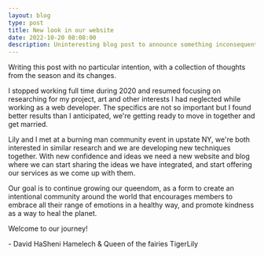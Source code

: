 ```yaml
---
layout: blog
type: post
title: New look in our website
date: 2022-10-20 08:08:00
description: Uninteresting blog post to announce something inconsequential
---
```


Writing this post with no particular intention, with a collection of thoughts from the season and its changes.

I stopped working full time during 2020 and resumed focusing on researching for my project, art and other interests I had neglected while working as a web developer. The specifics are not so important but I found better results than I anticipated, we're getting ready to move in together and get married.

Lily and I met at a burning man community event in upstate NY, we're both interested in similar research and we are developing new techniques together. With new confidence and ideas we need a new website and blog where we can start sharing the ideas we have integrated, and start offering our services as we come up with them.

Our goal is to continue growing our queendom, as a form to create an intentional community around the world that encourages members to embrace all their range of emotions in a healthy way, and promote kindness as a way to heal the planet.

Welcome to our journey!

\- David HaSheni Hamelech & Queen of the fairies TigerLily
